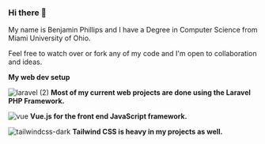 ### Hi there 👋

My name is Benjamin Phillips and I have a Degree in Computer Science from Miami University of Ohio. 

Feel free to watch over or fork any of my code and I'm open to collaboration and ideas. 


**My web dev setup** 


![laravel (2)](https://github.com/skip2435/skip2435/assets/51299590/02933887-fd3c-4b42-907a-a64442a8ea35) **Most of my current web projects are done using the Laravel PHP Framework.**


![vue](https://github.com/skip2435/skip2435/assets/51299590/2215126d-1f87-4196-bd75-96d65538384b) **Vue.js for the front end JavaScript framework.**


![tailwindcss-dark](https://github.com/skip2435/skip2435/assets/51299590/56dd0436-8118-418e-9d1b-b8ebb8fdf2db) **Tailwind CSS is heavy in my projects as well.**
